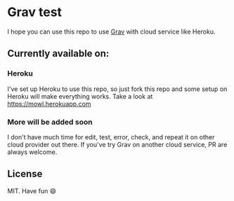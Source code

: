 # Grav test

I hope you can use this repo to use [Grav](https://github.com/getgrav/grav) with cloud service like Heroku.

## Currently available on:

### Heroku
I've set up Heroku to use this repo, so just fork this repo and some setup on Heroku will make everything works. Take a look at https://mowl.herokuapp.com

### More will be added soon
I don't have much time for edit, test, error, check, and repeat it on other cloud provider out there. If you've try Grav on another cloud service, PR are always welcome.

## License
MIT. Have fun :smile: